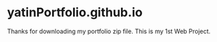 # yatinPortfolio.github.io
Thanks for downloading my portfolio zip file.
This is my 1st Web Project.
